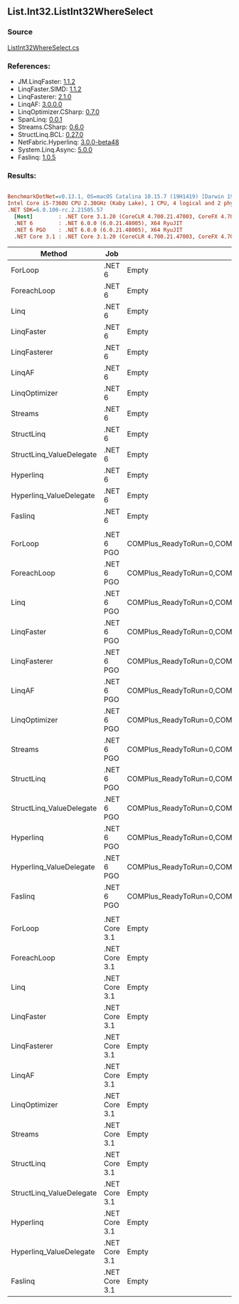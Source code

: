 ﻿## List.Int32.ListInt32WhereSelect

### Source
[ListInt32WhereSelect.cs](../LinqBenchmarks/List/Int32/ListInt32WhereSelect.cs)

### References:
- JM.LinqFaster: [1.1.2](https://www.nuget.org/packages/JM.LinqFaster/1.1.2)
- LinqFaster.SIMD: [1.1.2](https://www.nuget.org/packages/LinqFaster.SIMD/1.0.3)
- LinqFasterer: [2.1.0](https://www.nuget.org/packages/LinqFasterer/2.1.0)
- LinqAF: [3.0.0.0](https://www.nuget.org/packages/LinqAF/3.0.0.0)
- LinqOptimizer.CSharp: [0.7.0](https://www.nuget.org/packages/LinqOptimizer.CSharp/0.7.0)
- SpanLinq: [0.0.1](https://www.nuget.org/packages/SpanLinq/0.0.1)
- Streams.CSharp: [0.6.0](https://www.nuget.org/packages/Streams.CSharp/0.6.0)
- StructLinq.BCL: [0.27.0](https://www.nuget.org/packages/StructLinq/0.27.0)
- NetFabric.Hyperlinq: [3.0.0-beta48](https://www.nuget.org/packages/NetFabric.Hyperlinq/3.0.0-beta48)
- System.Linq.Async: [5.0.0](https://www.nuget.org/packages/System.Linq.Async/5.0.0)
- Faslinq: [1.0.5](https://www.nuget.org/packages/Faslinq/1.0.5)

### Results:
``` ini

BenchmarkDotNet=v0.13.1, OS=macOS Catalina 10.15.7 (19H1419) [Darwin 19.6.0]
Intel Core i5-7360U CPU 2.30GHz (Kaby Lake), 1 CPU, 4 logical and 2 physical cores
.NET SDK=6.0.100-rc.2.21505.57
  [Host]        : .NET Core 3.1.20 (CoreCLR 4.700.21.47003, CoreFX 4.700.21.47101), X64 RyuJIT
  .NET 6        : .NET 6.0.0 (6.0.21.48005), X64 RyuJIT
  .NET 6 PGO    : .NET 6.0.0 (6.0.21.48005), X64 RyuJIT
  .NET Core 3.1 : .NET Core 3.1.20 (CoreCLR 4.700.21.47003, CoreFX 4.700.21.47101), X64 RyuJIT


```
|                   Method |           Job |                                                   EnvironmentVariables |       Runtime | Count |        Mean |     Error |    StdDev |         Ratio | RatioSD |  Gen 0 | Allocated |
|------------------------- |-------------- |----------------------------------------------------------------------- |-------------- |------ |------------:|----------:|----------:|--------------:|--------:|-------:|----------:|
|                  ForLoop |        .NET 6 |                                                                  Empty |      .NET 6.0 |   100 |    76.67 ns |  0.417 ns |  0.390 ns |      baseline |         |      - |         - |
|              ForeachLoop |        .NET 6 |                                                                  Empty |      .NET 6.0 |   100 |   132.81 ns |  0.442 ns |  0.392 ns |  1.73x slower |   0.01x |      - |         - |
|                     Linq |        .NET 6 |                                                                  Empty |      .NET 6.0 |   100 |   925.01 ns |  5.466 ns |  4.845 ns | 12.06x slower |   0.08x | 0.0725 |     152 B |
|               LinqFaster |        .NET 6 |                                                                  Empty |      .NET 6.0 |   100 |   598.68 ns |  4.576 ns |  4.280 ns |  7.81x slower |   0.06x | 0.3090 |     648 B |
|             LinqFasterer |        .NET 6 |                                                                  Empty |      .NET 6.0 |   100 |   783.62 ns |  5.270 ns |  4.929 ns | 10.22x slower |   0.09x | 0.4473 |     936 B |
|                   LinqAF |        .NET 6 |                                                                  Empty |      .NET 6.0 |   100 | 1,058.00 ns |  6.283 ns |  5.246 ns | 13.79x slower |   0.06x |      - |         - |
|            LinqOptimizer |        .NET 6 |                                                                  Empty |      .NET 6.0 |   100 | 2,700.53 ns | 31.182 ns | 29.167 ns | 35.22x slower |   0.44x | 4.1656 |   8,722 B |
|                  Streams |        .NET 6 |                                                                  Empty |      .NET 6.0 |   100 | 1,928.65 ns |  9.983 ns |  8.850 ns | 25.16x slower |   0.21x | 0.3624 |     760 B |
|               StructLinq |        .NET 6 |                                                                  Empty |      .NET 6.0 |   100 |   355.61 ns |  0.850 ns |  0.664 ns |  4.64x slower |   0.02x | 0.0305 |      64 B |
| StructLinq_ValueDelegate |        .NET 6 |                                                                  Empty |      .NET 6.0 |   100 |   196.53 ns |  0.510 ns |  0.452 ns |  2.56x slower |   0.01x |      - |         - |
|                Hyperlinq |        .NET 6 |                                                                  Empty |      .NET 6.0 |   100 |   360.46 ns |  1.412 ns |  1.251 ns |  4.70x slower |   0.02x |      - |         - |
|  Hyperlinq_ValueDelegate |        .NET 6 |                                                                  Empty |      .NET 6.0 |   100 |   228.71 ns |  0.681 ns |  0.568 ns |  2.98x slower |   0.02x |      - |         - |
|                  Faslinq |        .NET 6 |                                                                  Empty |      .NET 6.0 |   100 |   611.31 ns |  5.155 ns |  4.305 ns |  7.97x slower |   0.07x | 0.3090 |     648 B |
|                          |               |                                                                        |               |       |             |           |           |               |         |        |           |
|                  ForLoop |    .NET 6 PGO | COMPlus_ReadyToRun=0,COMPlus_TC_QuickJitForLoops=1,COMPlus_TieredPGO=1 |      .NET 6.0 |   100 |    78.93 ns |  0.651 ns |  0.609 ns |      baseline |         |      - |         - |
|              ForeachLoop |    .NET 6 PGO | COMPlus_ReadyToRun=0,COMPlus_TC_QuickJitForLoops=1,COMPlus_TieredPGO=1 |      .NET 6.0 |   100 |    87.62 ns |  0.465 ns |  0.435 ns |  1.11x slower |   0.01x |      - |         - |
|                     Linq |    .NET 6 PGO | COMPlus_ReadyToRun=0,COMPlus_TC_QuickJitForLoops=1,COMPlus_TieredPGO=1 |      .NET 6.0 |   100 |   490.33 ns |  2.798 ns |  2.617 ns |  6.21x slower |   0.06x | 0.0725 |     152 B |
|               LinqFaster |    .NET 6 PGO | COMPlus_ReadyToRun=0,COMPlus_TC_QuickJitForLoops=1,COMPlus_TieredPGO=1 |      .NET 6.0 |   100 |   526.86 ns |  3.318 ns |  2.941 ns |  6.67x slower |   0.06x | 0.3090 |     648 B |
|             LinqFasterer |    .NET 6 PGO | COMPlus_ReadyToRun=0,COMPlus_TC_QuickJitForLoops=1,COMPlus_TieredPGO=1 |      .NET 6.0 |   100 |   560.22 ns |  3.962 ns |  3.706 ns |  7.10x slower |   0.07x | 0.4473 |     936 B |
|                   LinqAF |    .NET 6 PGO | COMPlus_ReadyToRun=0,COMPlus_TC_QuickJitForLoops=1,COMPlus_TieredPGO=1 |      .NET 6.0 |   100 |   438.30 ns |  1.786 ns |  1.583 ns |  5.55x slower |   0.05x |      - |         - |
|            LinqOptimizer |    .NET 6 PGO | COMPlus_ReadyToRun=0,COMPlus_TC_QuickJitForLoops=1,COMPlus_TieredPGO=1 |      .NET 6.0 |   100 | 2,532.39 ns | 27.121 ns | 25.369 ns | 32.09x slower |   0.41x | 4.1656 |   8,722 B |
|                  Streams |    .NET 6 PGO | COMPlus_ReadyToRun=0,COMPlus_TC_QuickJitForLoops=1,COMPlus_TieredPGO=1 |      .NET 6.0 |   100 | 1,413.31 ns |  7.546 ns |  6.689 ns | 17.90x slower |   0.12x | 0.3624 |     760 B |
|               StructLinq |    .NET 6 PGO | COMPlus_ReadyToRun=0,COMPlus_TC_QuickJitForLoops=1,COMPlus_TieredPGO=1 |      .NET 6.0 |   100 |   359.90 ns |  3.843 ns |  3.595 ns |  4.56x slower |   0.06x | 0.0305 |      64 B |
| StructLinq_ValueDelegate |    .NET 6 PGO | COMPlus_ReadyToRun=0,COMPlus_TC_QuickJitForLoops=1,COMPlus_TieredPGO=1 |      .NET 6.0 |   100 |   201.02 ns |  0.899 ns |  0.797 ns |  2.55x slower |   0.03x |      - |         - |
|                Hyperlinq |    .NET 6 PGO | COMPlus_ReadyToRun=0,COMPlus_TC_QuickJitForLoops=1,COMPlus_TieredPGO=1 |      .NET 6.0 |   100 |   346.39 ns |  1.242 ns |  1.162 ns |  4.39x slower |   0.04x |      - |         - |
|  Hyperlinq_ValueDelegate |    .NET 6 PGO | COMPlus_ReadyToRun=0,COMPlus_TC_QuickJitForLoops=1,COMPlus_TieredPGO=1 |      .NET 6.0 |   100 |   230.91 ns |  0.399 ns |  0.354 ns |  2.93x slower |   0.02x |      - |         - |
|                  Faslinq |    .NET 6 PGO | COMPlus_ReadyToRun=0,COMPlus_TC_QuickJitForLoops=1,COMPlus_TieredPGO=1 |      .NET 6.0 |   100 |   584.32 ns |  6.154 ns |  5.455 ns |  7.40x slower |   0.09x | 0.3090 |     648 B |
|                          |               |                                                                        |               |       |             |           |           |               |         |        |           |
|                  ForLoop | .NET Core 3.1 |                                                                  Empty | .NET Core 3.1 |   100 |   158.99 ns |  0.535 ns |  0.501 ns |      baseline |         |      - |         - |
|              ForeachLoop | .NET Core 3.1 |                                                                  Empty | .NET Core 3.1 |   100 |   245.58 ns |  1.743 ns |  1.631 ns |  1.54x slower |   0.01x |      - |         - |
|                     Linq | .NET Core 3.1 |                                                                  Empty | .NET Core 3.1 |   100 | 1,191.28 ns |  5.045 ns |  4.472 ns |  7.49x slower |   0.03x | 0.0725 |     152 B |
|               LinqFaster | .NET Core 3.1 |                                                                  Empty | .NET Core 3.1 |   100 |   653.99 ns |  4.240 ns |  3.541 ns |  4.11x slower |   0.03x | 0.3090 |     648 B |
|             LinqFasterer | .NET Core 3.1 |                                                                  Empty | .NET Core 3.1 |   100 |   775.60 ns |  3.732 ns |  3.309 ns |  4.88x slower |   0.02x | 0.4473 |     936 B |
|                   LinqAF | .NET Core 3.1 |                                                                  Empty | .NET Core 3.1 |   100 | 1,379.13 ns | 27.389 ns | 25.620 ns |  8.67x slower |   0.17x |      - |         - |
|            LinqOptimizer | .NET Core 3.1 |                                                                  Empty | .NET Core 3.1 |   100 | 2,766.60 ns | 15.609 ns | 13.035 ns | 17.40x slower |   0.10x | 4.1809 |   8,752 B |
|                  Streams | .NET Core 3.1 |                                                                  Empty | .NET Core 3.1 |   100 | 2,121.85 ns |  7.607 ns |  6.352 ns | 13.35x slower |   0.06x | 0.3624 |     760 B |
|               StructLinq | .NET Core 3.1 |                                                                  Empty | .NET Core 3.1 |   100 |   746.83 ns |  7.894 ns |  7.384 ns |  4.70x slower |   0.05x | 0.0305 |      64 B |
| StructLinq_ValueDelegate | .NET Core 3.1 |                                                                  Empty | .NET Core 3.1 |   100 |   211.01 ns |  1.213 ns |  1.075 ns |  1.33x slower |   0.01x |      - |         - |
|                Hyperlinq | .NET Core 3.1 |                                                                  Empty | .NET Core 3.1 |   100 |   545.21 ns |  2.692 ns |  2.387 ns |  3.43x slower |   0.02x |      - |         - |
|  Hyperlinq_ValueDelegate | .NET Core 3.1 |                                                                  Empty | .NET Core 3.1 |   100 |   245.47 ns |  0.766 ns |  0.679 ns |  1.54x slower |   0.01x |      - |         - |
|                  Faslinq | .NET Core 3.1 |                                                                  Empty | .NET Core 3.1 |   100 |   755.58 ns |  5.225 ns |  4.363 ns |  4.75x slower |   0.04x | 0.3090 |     648 B |
